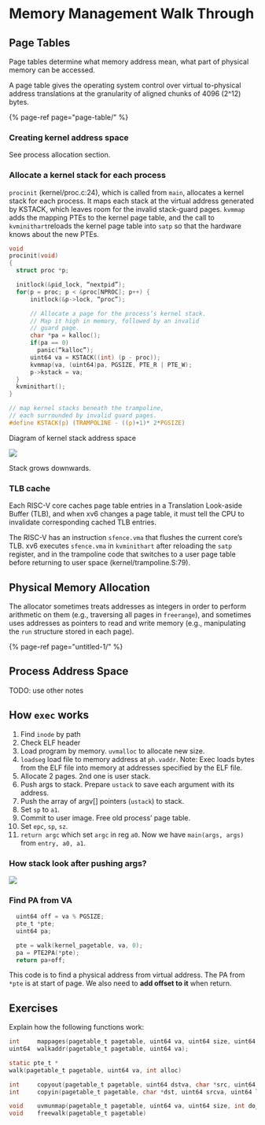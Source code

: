 # Memory Management Walk Through

## Page Tables

Page tables determine what memory address mean, what part of physical memory can be accessed.

A page table gives the operating system control over virtual to-physical address translations at the granularity of aligned chunks of 4096 \(2^12\) bytes.

{% page-ref page="page-table/" %}

### Creating kernel address space

See process allocation section.

### Allocate a kernel stack for each process

`procinit` \(kernel/proc.c:24\), which is called from `main`, allocates a kernel stack for each process. It maps each stack at the virtual address generated by KSTACK, which leaves room for the invalid stack-guard pages. `kvmmap` adds the mapping PTEs to the kernel page table, and the call to `kvminithart`reloads the kernel page table into `satp` so that the hardware knows about the new PTEs.

```c
void
procinit(void)
{
  struct proc *p;

  initlock(&pid_lock, “nextpid”);
  for(p = proc; p < &proc[NPROC]; p++) {
      initlock(&p->lock, “proc”);

      // Allocate a page for the process’s kernel stack.
      // Map it high in memory, followed by an invalid
      // guard page.
      char *pa = kalloc();
      if(pa == 0)
        panic(“kalloc”);
      uint64 va = KSTACK((int) (p - proc));
      kvmmap(va, (uint64)pa, PGSIZE, PTE_R | PTE_W);
      p->kstack = va;
  }
  kvminithart();
}
```

```c
// map kernel stacks beneath the trampoline,
// each surrounded by invalid guard pages.
#define KSTACK(p) (TRAMPOLINE - ((p)+1)* 2*PGSIZE)
```

Diagram of kernel stack address space

![](../.gitbook/assets/image%20%284%29.png)

Stack grows downwards.

### TLB cache

Each RISC-V core caches page table entries in a Translation Look-aside Buffer \(TLB\), and when xv6 changes a page table, it must tell the CPU to invalidate corresponding cached TLB entries.

The RISC-V has an instruction `sfence.vma` that flushes the current core’s TLB. xv6 executes `sfence.vma` in `kvminithart` after reloading the `satp` register, and in the trampoline code that switches to a user page table before returning to user space \(kernel/trampoline.S:79\).

## Physical Memory Allocation

The allocator sometimes treats addresses as integers in order to perform arithmetic on them \(e.g., traversing all pages in `freerange`\), and sometimes uses addresses as pointers to read and write memory \(e.g., manipulating the `run` structure stored in each page\).

{% page-ref page="untitled-1/" %}

## Process Address Space

TODO: use other notes

## How `exec` works

1. Find `inode` by path
2. Check ELF header
3. Load program by memory. `uvmalloc` to allocate new size.
4. `loadseg` load file to memory address at `ph.vaddr`. Note: Exec loads bytes from the ELF file into memory at addresses specified by the ELF file.
5. Allocate 2 pages. 2nd one is user stack.
6. Push args to stack. Prepare `ustack` to save each argument with its address.
7. Push the array of argv\[\] pointers \(`ustack`\) to stack.
8. Set `sp` to `a1`.
9. Commit to user image. Free old process’ page table.
10. Set `epc`, `sp`, `sz`.
11. `return argc` which set `argc` in reg `a0`. Now we have `main(args, args)` from `entry, a0, a1`.

### How stack look after pushing args?

![](../.gitbook/assets/image%20%2830%29.png)

### Find PA from VA

```c
  uint64 off = va % PGSIZE;
  pte_t *pte;
  uint64 pa;

  pte = walk(kernel_pagetable, va, 0);
  pa = PTE2PA(*pte);
  return pa+off;
```

This code is to find a physical address from virtual address. The PA from `*pte` is at start of page. We also need to **add offset to it** when return.

## Exercises

Explain how the following functions work:

```c
int     mappages(pagetable_t pagetable, uint64 va, uint64 size, uint64 pa, int perm);
uint64  walkaddr(pagetable_t pagetable, uint64 va);

static pte_t *
walk(pagetable_t pagetable, uint64 va, int alloc)
```

```c
int     copyout(pagetable_t pagetable, uint64 dstva, char *src, uint64 len);
int     copyin(pagetable_t pagetable, char *dst, uint64 srcva, uint64 len);
```

```c
void    uvmunmap(pagetable_t pagetable, uint64 va, uint64 size, int do_free);
void    freewalk(pagetable_t pagetable)
```


